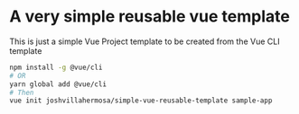 A very simple reusable vue template
===
This is just a simple Vue Project template to be created from the Vue CLI template

```bash
npm install -g @vue/cli
# OR
yarn global add @vue/cli
# Then
vue init joshvillahermosa/simple-vue-reusable-template sample-app
```
